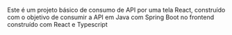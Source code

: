 Este é um projeto básico de consumo de API por uma tela React, construído com o objetivo de consumir a API em Java com Spring Boot no frontend construído com React e Typescript
